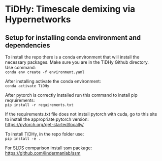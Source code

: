 # TiDHy: Timescale demixing via Hypernetworks


## Setup for installing conda environment and dependencies
To install the repo there is a conda environment that will install the necessary packages. Make sure you are in the TiDHy Github directory.  
Use command:  
`conda env create -f environment.yaml`

After installing activate the conda environment:  
`conda activate TiDHy`

After pytorch is correctly installed run this command to install pip reqruirements:  
`pip install -r requirements.txt`

If the requirements.txt file does not install pytorch with cuda, go to this site to install the appropriate pytorch version:  
https://pytorch.org/get-started/locally/

To install TiDHy, in the repo folder use:  
`pip install -e .`

For SLDS comparison install ssm package: 
https://github.com/lindermanlab/ssm